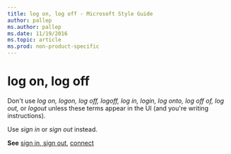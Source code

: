 ```yaml
---
title: log on, log off - Microsoft Style Guide
author: pallep
ms.author: pallep
ms.date: 11/19/2016
ms.topic: article
ms.prod: non-product-specific
---
```


# log on, log off

Don't use *log on, logon, log off, logoff, log in, login, log onto, log off of, log out,* or *logout* unless these terms appear in the UI (and you're writing instructions). 

Use *sign in* or *sign out* instead.

**See** [sign in, sign out](/style-guide/a-z-word-list-term-collections/s/sign-in-sign-out), [connect](/style-guide/a-z-word-list-term-collections/s/sign-in-sign-out)
